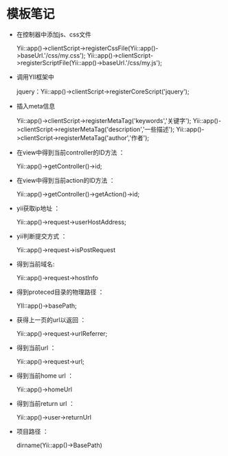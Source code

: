 模板笔记
==

- 在控制器中添加js、css文件

	 Yii::app()->clientScript->registerCssFile(Yii::app()->baseUrl.'/css/my.css');
	 Yii::app()->clientScript->registerScriptFile(Yii::app()->baseUrl.'/css/my.js');

- 调用YII框架中 

	jquery：Yii::app()->clientScript->registerCoreScript('jquery');   

- 插入meta信息

	Yii::app()->clientScript->registerMetaTag('keywords','关键字');
	Yii::app()->clientScript->registerMetaTag('description','一些描述');
	Yii::app()->clientScript->registerMetaTag('author','作者');  

- 在view中得到当前controller的ID方法 ：

	Yii::app()->getController()->id;      

- 在view中得到当前action的ID方法 ：

	Yii::app()->getController()->getAction()->id;     

- yii获取ip地址 ：

	Yii::app()->request->userHostAddress;   

- yii判断提交方式 ：
	
	Yii::app()->request->isPostRequest  

- 得到当前域名:
	
	Yii::app()->request->hostInfo   

- 得到proteced目录的物理路径 ：
	
	YII::app()->basePath;     

- 获得上一页的url以返回 ：

	Yii::app()->request->urlReferrer;  

- 得到当前url ：

	Yii::app()->request->url;  

- 得到当前home url ：

	Yii::app()->homeUrl  

- 得到当前return url ：

	Yii::app()->user->returnUrl 

- 项目路径 ：

	dirname(Yii::app()->BasePath) 

